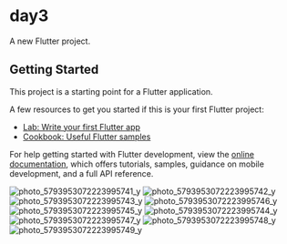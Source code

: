 # day3

A new Flutter project.

## Getting Started

This project is a starting point for a Flutter application.

A few resources to get you started if this is your first Flutter project:

- [Lab: Write your first Flutter app](https://docs.flutter.dev/get-started/codelab)
- [Cookbook: Useful Flutter samples](https://docs.flutter.dev/cookbook)

For help getting started with Flutter development, view the
[online documentation](https://docs.flutter.dev/), which offers tutorials,
samples, guidance on mobile development, and a full API reference.

![photo_5793953072223995741_y](https://github.com/user-attachments/assets/402aba14-1584-4f63-adf5-6058866b4bbd)
![photo_5793953072223995742_y](https://github.com/user-attachments/assets/f68e348e-be75-482d-80f5-3c86180a670b)
![photo_5793953072223995743_y](https://github.com/user-attachments/assets/3160099d-3fa2-4760-bdd3-a45788f82b6b)
![photo_5793953072223995746_y](https://github.com/user-attachments/assets/0658e1c0-9c99-4d3d-ad61-4861e90666b3)
![photo_5793953072223995745_y](https://github.com/user-attachments/assets/407a258c-6fa4-49b5-9734-6cd75d2101b0)
![photo_5793953072223995744_y](https://github.com/user-attachments/assets/4dea815e-2439-4136-8a70-7947c8c30267)
![photo_5793953072223995747_y](https://github.com/user-attachments/assets/1f95e7e1-e2a8-4597-a95e-04d97eb6a5e1)
![photo_5793953072223995748_y](https://github.com/user-attachments/assets/76032408-218d-4a15-9133-6700a8344598)
![photo_5793953072223995749_y](https://github.com/user-attachments/assets/38abf8d9-26f6-46d8-afec-c8e95d8d39bf)

